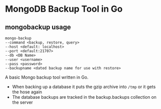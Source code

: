 # MongoDB Backup Tool in Go

## mongobackup usage

```
mongo-backup
--command <backup, restore, query>
--host <default: localhost>
--port <default:21707>
--db <DB Name>
--user <username>
--pass <password>
--backupname <dated backup name for use with restore>
```

A basic Mongo backup tool written in Go.

- When backing up a database it puts the gzip archive into `/tmp` or it gets the hose again
- The database backups are tracked in the backup.backups collection on the server
